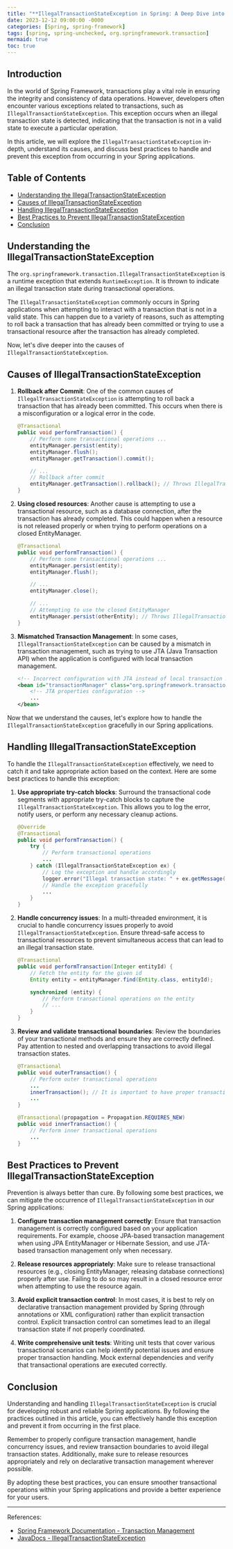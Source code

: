 ```yaml
---
title: "**IllegalTransactionStateException in Spring: A Deep Dive into Handling Transactions**"
date: 2023-12-12 09:00:00 -0000
categories: [Spring, spring-framework]
tags: [spring, spring-unchecked, org.springframework.transaction]
mermaid: true
toc: true
---
```



## Introduction

In the world of Spring Framework, transactions play a vital role in ensuring the integrity and consistency of data operations. However, developers often encounter various exceptions related to transactions, such as `IllegalTransactionStateException`. This exception occurs when an illegal transaction state is detected, indicating that the transaction is not in a valid state to execute a particular operation.

In this article, we will explore the `IllegalTransactionStateException` in-depth, understand its causes, and discuss best practices to handle and prevent this exception from occurring in your Spring applications.

## Table of Contents
- [Understanding the IllegalTransactionStateException](#understanding-the-illegaltransactionstateexception)
- [Causes of IllegalTransactionStateException](#causes-of-illegaltransactionstateexception)
- [Handling IllegalTransactionStateException](#handling-illegaltransactionstateexception)
- [Best Practices to Prevent IllegalTransactionStateException](#best-practices-to-prevent-illegaltransactionstateexception)
- [Conclusion](#conclusion)

## Understanding the IllegalTransactionStateException

The `org.springframework.transaction.IllegalTransactionStateException` is a runtime exception that extends `RuntimeException`. It is thrown to indicate an illegal transaction state during transactional operations.

The `IllegalTransactionStateException` commonly occurs in Spring applications when attempting to interact with a transaction that is not in a valid state. This can happen due to a variety of reasons, such as attempting to roll back a transaction that has already been committed or trying to use a transactional resource after the transaction has already completed.

Now, let's dive deeper into the causes of `IllegalTransactionStateException`.

## Causes of IllegalTransactionStateException

1. **Rollback after Commit**: One of the common causes of `IllegalTransactionStateException` is attempting to roll back a transaction that has already been committed. This occurs when there is a misconfiguration or a logical error in the code.

    ```java
    @Transactional
    public void performTransaction() {
        // Perform some transactional operations ...
        entityManager.persist(entity);
        entityManager.flush();
        entityManager.getTransaction().commit();

        // ...
        // Rollback after commit
        entityManager.getTransaction().rollback(); // Throws IllegalTransactionStateException
    }
    ```

2. **Using closed resources**: Another cause is attempting to use a transactional resource, such as a database connection, after the transaction has already completed. This could happen when a resource is not released properly or when trying to perform operations on a closed EntityManager.

    ```java
    @Transactional
    public void performTransaction() {
        // Perform some transactional operations ...
        entityManager.persist(entity);
        entityManager.flush();

        // ...
        entityManager.close();

        // ...
        // Attempting to use the closed EntityManager
        entityManager.persist(otherEntity); // Throws IllegalTransactionStateException
    }
    ```

3. **Mismatched Transaction Management**: In some cases, `IllegalTransactionStateException` can be caused by a mismatch in transaction management, such as trying to use JTA (Java Transaction API) when the application is configured with local transaction management.

    ```xml
    <!-- Incorrect configuration with JTA instead of local transaction management -->
    <bean id="transactionManager" class="org.springframework.transaction.jta.JtaTransactionManager">
        <!-- JTA properties configuration -->
        ...
    </bean>
    ```

Now that we understand the causes, let's explore how to handle the `IllegalTransactionStateException` gracefully in our Spring applications.

## Handling IllegalTransactionStateException

To handle the `IllegalTransactionStateException` effectively, we need to catch it and take appropriate action based on the context. Here are some best practices to handle this exception:

1. **Use appropriate try-catch blocks**: Surround the transactional code segments with appropriate try-catch blocks to capture the `IllegalTransactionStateException`. This allows you to log the error, notify users, or perform any necessary cleanup actions.

    ```java
    @Override
    @Transactional
    public void performTransaction() {
        try {
            // Perform transactional operations
            ...
        } catch (IllegalTransactionStateException ex) {
            // Log the exception and handle accordingly
            logger.error("Illegal transaction state: " + ex.getMessage());
            // Handle the exception gracefully
            ...
        }
    }
    ```

2. **Handle concurrency issues**: In a multi-threaded environment, it is crucial to handle concurrency issues properly to avoid `IllegalTransactionStateException`. Ensure thread-safe access to transactional resources to prevent simultaneous access that can lead to an illegal transaction state.

    ```java
    @Transactional
    public void performTransaction(Integer entityId) {
        // Fetch the entity for the given id
        Entity entity = entityManager.find(Entity.class, entityId);

        synchronized (entity) {
            // Perform transactional operations on the entity
            // ...
        }
    }
    ```

3. **Review and validate transactional boundaries**: Review the boundaries of your transactional methods and ensure they are correctly defined. Pay attention to nested and overlapping transactions to avoid illegal transaction states.

    ```java
    @Transactional
    public void outerTransaction() {
        // Perform outer transactional operations
        ...
        innerTransaction(); // It is important to have proper transaction boundaries
        ...
    }

    @Transactional(propagation = Propagation.REQUIRES_NEW)
    public void innerTransaction() {
        // Perform inner transactional operations
        ...
    }
    ```

## Best Practices to Prevent IllegalTransactionStateException

Prevention is always better than cure. By following some best practices, we can mitigate the occurrence of `IllegalTransactionStateException` in our Spring applications:

1. **Configure transaction management correctly**: Ensure that transaction management is correctly configured based on your application requirements. For example, choose JPA-based transaction management when using JPA EntityManager or Hibernate Session, and use JTA-based transaction management only when necessary.

2. **Release resources appropriately**: Make sure to release transactional resources (e.g., closing EntityManager, releasing database connections) properly after use. Failing to do so may result in a closed resource error when attempting to use the resource again.

3. **Avoid explicit transaction control**: In most cases, it is best to rely on declarative transaction management provided by Spring (through annotations or XML configuration) rather than explicit transaction control. Explicit transaction control can sometimes lead to an illegal transaction state if not properly coordinated.

4. **Write comprehensive unit tests**: Writing unit tests that cover various transactional scenarios can help identify potential issues and ensure proper transaction handling. Mock external dependencies and verify that transactional operations are executed correctly.

## Conclusion

Understanding and handling `IllegalTransactionStateException` is crucial for developing robust and reliable Spring applications. By following the practices outlined in this article, you can effectively handle this exception and prevent it from occurring in the first place.

Remember to properly configure transaction management, handle concurrency issues, and review transaction boundaries to avoid illegal transaction states. Additionally, make sure to release resources appropriately and rely on declarative transaction management wherever possible.

By adopting these best practices, you can ensure smoother transactional operations within your Spring applications and provide a better experience for your users.

---

References:
- [Spring Framework Documentation - Transaction Management](https://docs.spring.io/spring-framework/docs/current/reference/html/data-access.html#transaction)
- [JavaDocs - IllegalTransactionStateException](https://docs.spring.io/spring-framework/docs/current/javadoc-api/org/springframework/transaction/IllegalTransactionStateException.html)